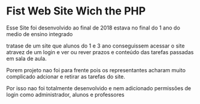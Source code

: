 # Fist Web Site Wich the PHP

Esse Site foi desenvolvido ao final de 2018
estava no final do 1 ano do medio de ensino integrado

tratase de um site que alunos do 1 e 3 ano conseguissem
acessar o site atravez de um login e ver ou rever prazos
e conteúdo das tarefas passadas em sala de aula.

Porem projeto nao foi para frente pois os representantes
acharam muito complicado adcionar e retirar as tarefas do site.

Por isso nao foi totalmente desenvolvido e nem adicionado permissões de login
como administrador, alunos e professores
